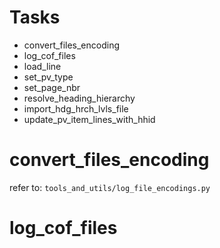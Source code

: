 # Tasks

* convert_files_encoding
* log_cof_files
* load_line
* set_pv_type
* set_page_nbr
* resolve_heading_hierarchy
* import_hdg_hrch_lvls_file
* update_pv_item_lines_with_hhid

# convert_files_encoding

refer to: `tools_and_utils/log_file_encodings.py`

# log_cof_files

```python
